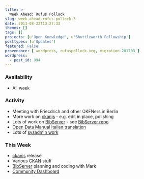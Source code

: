 ```yaml
---
title: >-
  Week Ahead: Rufus Pollock
slug: week-ahead-rufus-pollock-3
date: 2011-08-22T13:27:33
themes: []
tags: []
projects: [u'Open Knowledge', u'Shuttleworth Fellowship']
posttypes: [u'Updates']
featured: False
provenance: [ wordpress, rufuspollock.org, migration-201703 ]
wordpress:
  - post_id: 994
---
```


### Availability

* All week

### Activity

* Meeting with Friecdrich and other OKFNers in Berlin
* More work on [ckanjs][] - e.g. edit in place, polishing
* Lots of work on [BibServer][] - see [BibServer repo][]
* [Open Data Manual Italian translation][odm-it]
* Lots of [sysadmin work][]

### This Week

* [ckanjs][] release
* Various [CKAN][] stuff
* [BibServer][] planning and coding with Mark
* [Community Dashboard][]

[CKAN]: http://ckan.org/
[sysadmin work]: http://trac.okfn.org/query?component=sysadmin&status=!closed
[BibServer]: http://bibserver.okfn.org/
[BibServer repo]: http://github.com/okfn/bibserver
[ckanjs]: http://github.com/okfn/ckanjs
[odm-it]: http://opendatamanual.org/it/
[Community Dashboard]: http://wiki.okfn.org/Community_Dashboard


